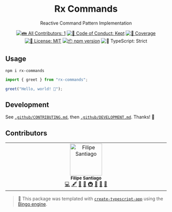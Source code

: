 <h1 align="center">Rx Commands</h1>

<p align="center">Reactive Command Pattern Implementation</p>

<p align="center">
	<!-- prettier-ignore-start -->
	<!-- ALL-CONTRIBUTORS-BADGE:START - Do not remove or modify this section -->
	<a href="#contributors" target="_blank"><img alt="👪 All Contributors: 1" src="https://img.shields.io/badge/%F0%9F%91%AA_all_contributors-1-21bb42.svg" /></a>
<!-- ALL-CONTRIBUTORS-BADGE:END -->
	<!-- prettier-ignore-end -->
	<a href="https://github.com/feelsantiago/rx-commands/blob/main/.github/CODE_OF_CONDUCT.md" target="_blank"><img alt="🤝 Code of Conduct: Kept" src="https://img.shields.io/badge/%F0%9F%A4%9D_code_of_conduct-kept-21bb42" /></a>
	<a href="https://codecov.io/gh/feelsantiago/rx-commands" target="_blank"><img alt="🧪 Coverage" src="https://img.shields.io/codecov/c/github/feelsantiago/rx-commands?label=%F0%9F%A7%AA%20coverage" /></a>
	<a href="https://github.com/feelsantiago/rx-commands/blob/main/LICENSE.md" target="_blank"><img alt="📝 License: MIT" src="https://img.shields.io/badge/%F0%9F%93%9D_license-MIT-21bb42.svg" /></a>
	<a href="http://npmjs.com/package/rx-commands" target="_blank"><img alt="📦 npm version" src="https://img.shields.io/npm/v/rx-commands?color=21bb42&label=%F0%9F%93%A6%20npm" /></a>
	<img alt="💪 TypeScript: Strict" src="https://img.shields.io/badge/%F0%9F%92%AA_typescript-strict-21bb42.svg" />
</p>

## Usage

```shell
npm i rx-commands
```

```ts
import { greet } from "rx-commands";

greet("Hello, world! 💖");
```

## Development

See [`.github/CONTRIBUTING.md`](./.github/CONTRIBUTING.md), then [`.github/DEVELOPMENT.md`](./.github/DEVELOPMENT.md).
Thanks! 💖

## Contributors

<!-- spellchecker: disable -->
<!-- ALL-CONTRIBUTORS-LIST:START - Do not remove or modify this section -->
<!-- prettier-ignore-start -->
<!-- markdownlint-disable -->
<table>
  <tbody>
    <tr>
      <td align="center" valign="top" width="14.28%"><img src="https://avatars.githubusercontent.com/u/18483175?v=4?s=100" width="100px;" alt="Filipe Santiago"/><br /><sub><b>Filipe Santiago</b></sub><br /><a href="https://github.com/feelsantiago/rx-commands/commits?author=feelsantiago" title="Code">💻</a> <a href="#content-feelsantiago" title="Content">🖋</a> <a href="https://github.com/feelsantiago/rx-commands/commits?author=feelsantiago" title="Documentation">📖</a> <a href="#ideas-feelsantiago" title="Ideas, Planning, & Feedback">🤔</a> <a href="#infra-feelsantiago" title="Infrastructure (Hosting, Build-Tools, etc)">🚇</a> <a href="#maintenance-feelsantiago" title="Maintenance">🚧</a> <a href="#projectManagement-feelsantiago" title="Project Management">📆</a> <a href="#tool-feelsantiago" title="Tools">🔧</a></td>
    </tr>
  </tbody>
</table>

<!-- markdownlint-restore -->
<!-- prettier-ignore-end -->

<!-- ALL-CONTRIBUTORS-LIST:END -->
<!-- spellchecker: enable -->

<!-- You can remove this notice if you don't want it 🙂 no worries! -->

> 💝 This package was templated with [`create-typescript-app`](https://github.com/JoshuaKGoldberg/create-typescript-app) using the [Bingo engine](https://create.bingo).
